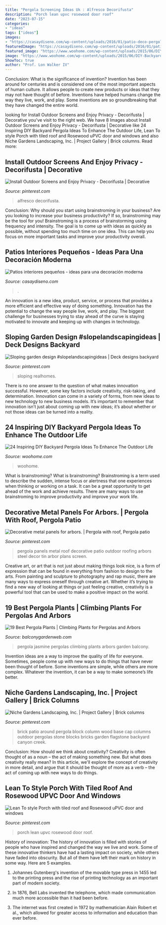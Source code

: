 ```yaml
---
title: "Pergola Screening Ideas Uk : Alfresco Decorifusta"
description: "Porch lean upvc rosewood door roof"
date: "2023-07-15"
categories:
- "ideas"
tags: ["ideas"]
images:
- "https://casaydiseno.com/wp-content/uploads/2016/01/patio-deco-pergola-plantas.jpg"
featuredImage: "https://casaydiseno.com/wp-content/uploads/2016/01/patio-deco-pergola-plantas.jpg"
featured_image: "https://www.woohome.com/wp-content/uploads/2015/06/DIY-Backyard-Pergola-WooHome-16.jpg"
image: "https://www.woohome.com/wp-content/uploads/2015/06/DIY-Backyard-Pergola-WooHome-16.jpg"
ShowToc: true
author: "Prof. Lon Walker IV"
---
```



Conclusion: What is the significance of invention?
Invention has been around for centuries and is considered one of the most important aspects of human culture. It allows people to create new products or ideas that they may not have thought of before. Inventions have helped humans change the way they live, work, and play. Some inventions are so groundbreaking that they have changed the entire world.

	

		
looking for Install Outdoor Screens and Enjoy Privacy - Decorifusta | Decorative you've visit to the right web. We have 8 Images about Install Outdoor Screens and Enjoy Privacy - Decorifusta | Decorative like 24 Inspiring DIY Backyard Pergola Ideas To Enhance The Outdoor Life, Lean To style Porch with tiled roof and Rosewood uPVC door and windows and also Niche Gardens Landscaping, Inc. | Project Gallery | Brick columns. Read more:
		
    
## Install Outdoor Screens And Enjoy Privacy - Decorifusta | Decorative

<img loading=lazy src="https://i.pinimg.com/736x/84/94/a3/8494a399f513e3754bfb2100016e08e1.jpg" onerror="this.onerror=null;this.src='https://tse1.mm.bing.net/th?id=OIP.BbOPMxjLkSnj48l9Sb_1zwHaHR&amp;pid=15.1';" alt="Install Outdoor Screens and Enjoy Privacy - Decorifusta | Decorative">

_Source: pinterest.com_

>alfresco decorifusta. 

	

Conclusion: Why should you start using brainstroming in your business?
Are you looking to increase your business productivity? If so, brainstroming may be the tool for you! Brainstroming is a process of brainstorming using frequency and intensity. The goal is to come up with ideas as quickly as possible, without spending too much time on one idea. This can help you focus on more important tasks and improve your productivity overall.

    
## Patios Interiores Pequeños - Ideas Para Una Decoración Moderna

<img loading=lazy src="https://casaydiseno.com/wp-content/uploads/2016/01/patio-deco-pergola-plantas.jpg" onerror="this.onerror=null;this.src='https://tse3.mm.bing.net/th?id=OIP.ufNY2BJ3XU3Hx8iB6M8TTAHaFi&amp;pid=15.1';" alt="Patios interiores pequeños - ideas para una decoración moderna">

_Source: casaydiseno.com_

>. 

	

An innovation is a new idea, product, service, or process that provides a more efficient and effective way of doing something. Innovation has the potential to change the way people live, work, and play. The biggest challenge for businesses trying to stay ahead of the curve is staying motivated to innovate and keeping up with changes in technology.

    
## Sloping Garden Design #slopelandscapingideas | Deck Designs Backyard

<img loading=lazy src="https://i.pinimg.com/736x/94/18/8f/94188f4af899c69c3f04c3a6f1204656.jpg" onerror="this.onerror=null;this.src='https://tse3.mm.bing.net/th?id=OIP.c9XSKKZ88pILocC2wZtY8QHaFe&amp;pid=15.1';" alt="Sloping garden design #slopelandscapingideas | Deck designs backyard">

_Source: pinterest.com_

>sloping realhomes. 

	

There is no one answer to the question of what makes innovation successful. However, some key factors include creativity, risk-taking, and determination. Innovation can come in a variety of forms, from new ideas to new technology to new business models. It’s important to remember that innovation isn’t just about coming up with new ideas; it’s about whether or not those ideas can be turned into a reality.

    
## 24 Inspiring DIY Backyard Pergola Ideas To Enhance The Outdoor Life

<img loading=lazy src="https://www.woohome.com/wp-content/uploads/2015/06/DIY-Backyard-Pergola-WooHome-16.jpg" onerror="this.onerror=null;this.src='https://tse1.mm.bing.net/th?id=OIP.ASXwRkRwWlrEvp9fviomyQHaLK&amp;pid=15.1';" alt="24 Inspiring DIY Backyard Pergola Ideas To Enhance The Outdoor Life">

_Source: woohome.com_

>woohome. 

	

What is brainstroming?
What is brainstroming? Brainstroming is a term used to describe the sudden, intense focus or alertness that one experiences when thinking or working on a task. It can be a great opportunity to get ahead of the work and achieve results. There are many ways to use brainstroming to improve productivity and improve your work life.

    
## Decorative Metal Panels For Arbors. | Pergola With Roof, Pergola Patio

<img loading=lazy src="https://i.pinimg.com/736x/34/fa/8c/34fa8cf4e27cf1a0254bf50f7f6f9d4e.jpg" onerror="this.onerror=null;this.src='https://tse2.mm.bing.net/th?id=OIP.D5Csww4NT8bu1spp_dckmwHaGB&amp;pid=15.1';" alt="Decorative metal panels for arbors. | Pergola with roof, Pergola patio">

_Source: pinterest.com_

>pergola panels metal roof decorative patio outdoor roofing arbors steel decor tin arbor plans screen. 

	

Creative art, or art that is not just about making things look nice, is a form of expression that can be found in everything from fashion to design to the arts. From painting and sculpture to photography and rap music, there are many ways to express oneself through creative art. Whether it’s trying to find a new way of looking at things or just feeling creative, creativity is a powerful tool that can be used to make a positive impact on the world.

    
## 19 Best Pergola Plants | Climbing Plants For Pergolas And Arbors

<img loading=lazy src="https://balconygardenweb.com/wp-content/uploads/2016/03/jasmine-on-pergola.jpeg" onerror="this.onerror=null;this.src='https://tse2.mm.bing.net/th?id=OIP.jm6ICs_fmLaY6ktId16YIQHaFj&amp;pid=15.1';" alt="19 Best Pergola Plants | Climbing Plants for Pergolas and Arbors">

_Source: balconygardenweb.com_

>pergola jasmine pergolas climbing plants arbors garden balcony. 

	

Invention ideas are a way to improve the quality of life for everyone. Sometimes, people come up with new ways to do things that have never been thought of before. Some inventions are simple, while others are more complex. Whatever the invention, it can be a way to make someone’s life better.

    
## Niche Gardens Landscaping, Inc. | Project Gallery | Brick Columns

<img loading=lazy src="https://i.pinimg.com/736x/fc/36/27/fc36277335dfad77718d1e3691f4a827--pictures-of-pergolas-patio-blocks.jpg" onerror="this.onerror=null;this.src='https://tse2.mm.bing.net/th?id=OIP.fw7kQAYquserlBDP53ORGwHaLD&amp;pid=15.1';" alt="Niche Gardens Landscaping, Inc. | Project Gallery | Brick columns">

_Source: pinterest.com_

>brick patio around pergola block column wood base cap columns outdoor pergolas stone blocks bricks garden flagstone backyard canyon creek. 

	

Conclusion: How should we think about creativity?
Creativity is often thought of as a noun – the act of making something new. But what does creativity really mean? In this article, we'll explore the concept of creativity in more detail, and argue that it should be thought of more as a verb – the act of coming up with new ways to do things.

    
## Lean To Style Porch With Tiled Roof And Rosewood UPVC Door And Windows

<img loading=lazy src="https://i.pinimg.com/736x/c5/77/dd/c577dda2e17740157fed664d0c38f7bd--lean-to-porch-ideas.jpg" onerror="this.onerror=null;this.src='https://tse2.mm.bing.net/th?id=OIP.tZwNJuiUACbAvC7t_5EIvAHaJ6&amp;pid=15.1';" alt="Lean To style Porch with tiled roof and Rosewood uPVC door and windows">

_Source: pinterest.com_

>porch lean upvc rosewood door roof. 

	

History of innovation:
The history of innovation is filled with stories of people who have inspired and changed the way we live and work. Some of these innovative thinkers have had a lasting impact on society, while others have faded into obscurity. But all of them have left their mark on history in some way. Here are 5 examples.
1) Johannes Gutenberg's invention of the movable type press in 1455 led to the printing press and the rise of printing technology as an important part of modern society.

2) In 1876, Bell Labs invented the telephone, which made communication much more accessible than it had been before.

3) The internet was first created in 1972 by mathematician Alain Robert et al., which allowed for greater access to information and education than ever before.

